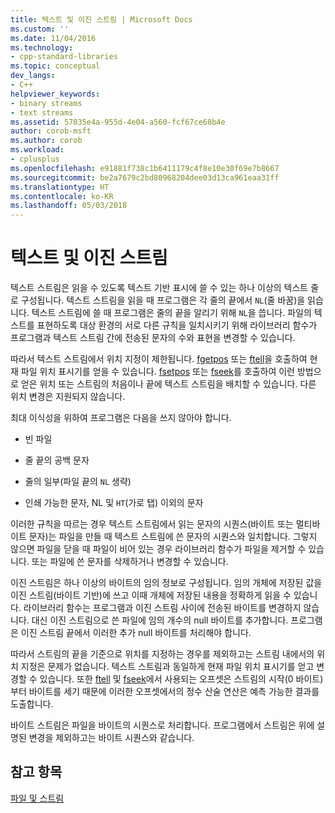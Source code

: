 ```yaml
---
title: 텍스트 및 이진 스트림 | Microsoft Docs
ms.custom: ''
ms.date: 11/04/2016
ms.technology:
- cpp-standard-libraries
ms.topic: conceptual
dev_langs:
- C++
helpviewer_keywords:
- binary streams
- text streams
ms.assetid: 57035e4a-955d-4e04-a560-fcf67ce68b4e
author: corob-msft
ms.author: corob
ms.workload:
- cplusplus
ms.openlocfilehash: e91881f738c1b6411179c4f8e10e30f69e7b8667
ms.sourcegitcommit: be2a7679c2bd80968204dee03d13ca961eaa31ff
ms.translationtype: HT
ms.contentlocale: ko-KR
ms.lasthandoff: 05/03/2018
---
```

# <a name="text-and-binary-streams"></a>텍스트 및 이진 스트림
텍스트 스트림은 읽을 수 있도록 텍스트 기반 표시에 쓸 수 있는 하나 이상의 텍스트 줄로 구성됩니다. 텍스트 스트림을 읽을 때 프로그램은 각 줄의 끝에서 `NL`(줄 바꿈)을 읽습니다. 텍스트 스트림에 쓸 때 프로그램은 줄의 끝을 알리기 위해 `NL`을 씁니다. 파일의 텍스트를 표현하도록 대상 환경의 서로 다른 규칙을 일치시키기 위해 라이브러리 함수가 프로그램과 텍스트 스트림 간에 전송된 문자의 수와 표현을 변경할 수 있습니다.  
  
 따라서 텍스트 스트림에서 위치 지정이 제한됩니다. [fgetpos](../c-runtime-library/reference/fgetpos.md) 또는 [ftell](../c-runtime-library/reference/ftell-ftelli64.md)을 호출하여 현재 파일 위치 표시기를 얻을 수 있습니다. [fsetpos](../c-runtime-library/reference/fsetpos.md) 또는 [fseek](../c-runtime-library/reference/fseek-fseeki64.md)를 호출하여 이런 방법으로 얻은 위치 또는 스트림의 처음이나 끝에 텍스트 스트림을 배치할 수 있습니다. 다른 위치 변경은 지원되지 않습니다.  
  
 최대 이식성을 위하여 프로그램은 다음을 쓰지 않아야 합니다.  
  
-   빈 파일  
  
-   줄 끝의 공백 문자  
  
-   줄의 일부(파일 끝의 `NL` 생략)  
  
-   인쇄 가능한 문자, NL 및 `HT`(가로 탭) 이외의 문자  
  
 이러한 규칙을 따르는 경우 텍스트 스트림에서 읽는 문자의 시퀀스(바이트 또는 멀티바이트 문자)는 파일을 만들 때 텍스트 스트림에 쓴 문자의 시퀀스와 일치합니다. 그렇지 않으면 파일을 닫을 때 파일이 비어 있는 경우 라이브러리 함수가 파일을 제거할 수 있습니다. 또는 파일에 쓴 문자를 삭제하거나 변경할 수 있습니다.  
  
 이진 스트림은 하나 이상의 바이트의 임의 정보로 구성됩니다. 임의 개체에 저장된 값을 이진 스트림(바이트 기반)에 쓰고 이때 개체에 저장된 내용을 정확하게 읽을 수 있습니다. 라이브러리 함수는 프로그램과 이진 스트림 사이에 전송된 바이트를 변경하지 않습니다. 대신 이진 스트림으로 쓴 파일에 임의 개수의 null 바이트를 추가합니다. 프로그램은 이진 스트림 끝에서 이러한 추가 null 바이트를 처리해야 합니다.  
  
 따라서 스트림의 끝을 기준으로 위치를 지정하는 경우를 제외하고는 스트림 내에서의 위치 지정은 문제가 없습니다. 텍스트 스트림과 동일하게 현재 파일 위치 표시기를 얻고 변경할 수 있습니다. 또한 [ftell](../c-runtime-library/reference/ftell-ftelli64.md) 및 [fseek](../c-runtime-library/reference/fseek-fseeki64.md)에서 사용되는 오프셋은 스트림의 시작(0 바이트)부터 바이트를 세기 때문에 이러한 오프셋에서의 정수 산술 연산은 예측 가능한 결과를 도출합니다.  
  
 바이트 스트림은 파일을 바이트의 시퀀스로 처리합니다. 프로그램에서 스트림은 위에 설명된 변경을 제외하고는 바이트 시퀀스와 같습니다.  
  
## <a name="see-also"></a>참고 항목  
 [파일 및 스트림](../c-runtime-library/files-and-streams.md)